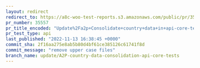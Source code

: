 ```yaml
---
layout: redirect
redirect_to: https://a8c-woo-test-reports.s3.amazonaws.com/public/pr/35557/api/index.html
pr_number: 35557
pr_title_encoded: "Update%2Fa2p+Consolidate+country+data+in+api-core-tests"
pr_test_type: api
last_published: "2022-11-13 16:38:45 +0000"
commit_sha: 2f16aa275e8ab5b80d4bf61ce385126c61741f8d
commit_message: "remove upper case files"
branch_name: update/A2P-country-data-consolidation-api-core-tests
---
```

